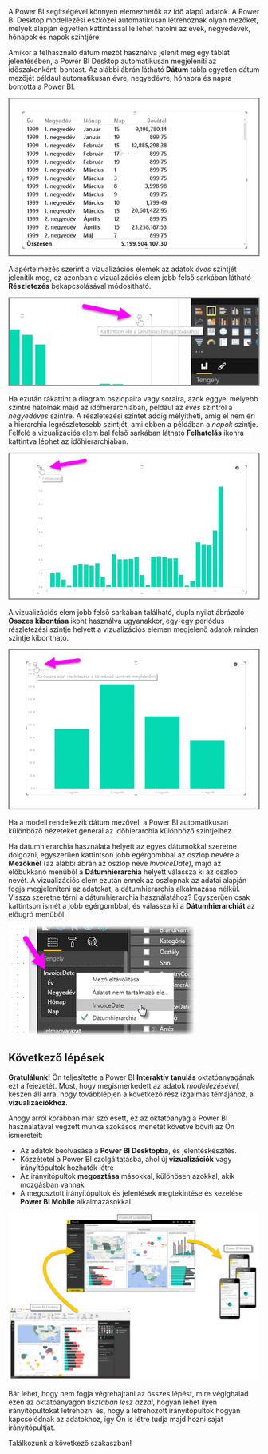 A Power BI segítségével könnyen elemezhetők az idő alapú adatok. A Power BI Desktop modellezési eszközei automatikusan létrehoznak olyan mezőket, melyek alapján egyetlen kattintással le lehet hatolni az évek, negyedévek, hónapok és napok szintjére.  

Amikor a felhasználó dátum mezőt használva jelenít meg egy táblát jelentésében, a Power BI Desktop automatikusan megjeleníti az időszakonkénti bontást. Az alábbi ábrán látható **Dátum** tábla egyetlen dátum mezőjét például automatikusan évre, negyedévre, hónapra és napra bontotta a Power BI.

![](media/2-6a-explore-time-based-data/2-6a_1.png)

Alapértelmezés szerint a vizualizációs elemek az adatok *éves* szintjét jelenítik meg, ez azonban a vizualizációs elem jobb felső sarkában látható **Részletezés** bekapcsolásával módosítható.

![](media/2-6a-explore-time-based-data/2-6a_2.png)

Ha ezután rákattint a diagram oszlopaira vagy soraira, azok eggyel mélyebb szintre hatolnak majd az időhierarchiában, például az *éves* szintről a *negyedéves* szintre. A részletezési szintet addig mélyítheti, amíg el nem éri a hierarchia legrészletesebb szintjét, ami ebben a példában a *napok* szintje. Felfelé a vizualizációs elem bal felső sarkában látható **Felhatolás** ikonra kattintva léphet az időhierarchiában.

![](media/2-6a-explore-time-based-data/2-6a_3.png)

A vizualizációs elem jobb felső sarkában található, dupla nyilat ábrázoló **Összes kibontása** ikont használva ugyanakkor, egy-egy periódus részletezési szintje helyett a vizualizációs elemen megjelenő adatok minden szintje kibontható.

![](media/2-6a-explore-time-based-data/2-6a_4.png)

Ha a modell rendelkezik dátum mezővel, a Power BI automatikusan különböző nézeteket generál az időhierarchia különböző szintjeihez.

Ha dátumhierarchia használata helyett az egyes dátumokkal szeretne dolgozni, egyszerűen kattintson jobb egérgombbal az oszlop nevére a **Mezőknél** (az alábbi ábrán az oszlop neve *InvoiceDate*), majd az előbukkanó menüből a **Dátumhierarchia** helyett válassza ki az oszlop nevét. A vizualizációs elem ezután ennek az oszlopnak az adatai alapján fogja megjeleníteni az adatokat, a dátumhierarchia alkalmazása nélkül. Vissza szeretne térni a dátumhierarchia használatához? Egyszerűen csak kattintson ismét a jobb egérgombbal, és válassza ki a **Dátumhierarchiát** az előugró menüből.

![](media/2-6a-explore-time-based-data/2-6a_5.png)

## <a name="next-steps"></a>Következő lépések
**Gratulálunk!** Ön teljesítette a Power BI **Interaktív tanulás** oktatóanyagának ezt a fejezetét. Most, hogy megismerkedett az adatok *modellezésével*, készen áll arra, hogy továbblépjen a következő rész izgalmas témájához, a **vizualizációkhoz**.

Ahogy arról korábban már szó esett, ez az oktatóanyag a Power BI használatával végzett munka szokásos menetét követve bővíti az Ön ismereteit:

* Az adatok beolvasása a **Power BI Desktopba**, és jelentéskészítés.
* Közzététel a Power BI szolgáltatásba, ahol új **vizualizációk** vagy irányítópultok hozhatók létre
* Az irányítópultok **megosztása** másokkal, különösen azokkal, akik mozgásban vannak
* A megosztott irányítópultok és jelentések megtekintése és kezelése **Power BI Mobile** alkalmazásokkal

![](media/2-6a-explore-time-based-data/c0a1_1.png)

Bár lehet, hogy nem fogja végrehajtani az összes lépést, mire végighalad ezen az oktatóanyagon *tisztában lesz azzal*, hogyan lehet ilyen irányítópultokat létrehozni és, hogy a létrehozott irányítópultok hogyan kapcsolódnak az adatokhoz, így Ön is létre tudja majd hozni saját irányítópultját.

Találkozunk a következő szakaszban!

